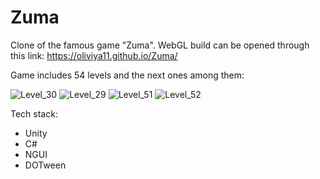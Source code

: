 # Zuma 
Clone of the famous game "Zuma". 
WebGL build can be opened through this link:
https://oliviya11.github.io/Zuma/

Game includes 54 levels and the next ones among them:

![Level_30](https://github.com/user-attachments/assets/bc59135f-f580-48f3-b0c3-5696964ae980)
![Level_29](https://github.com/user-attachments/assets/2f7783c8-2b05-4425-86f2-d15ab8ec8e8e)
![Level_51](https://github.com/user-attachments/assets/031700fa-40df-44e2-a6bf-ac464a87e34e)
![Level_52](https://github.com/user-attachments/assets/3ecd8ba7-5555-450b-ae1c-81c1b879be05)

Tech stack:
- Unity
- C#
- NGUI
- DOTween

